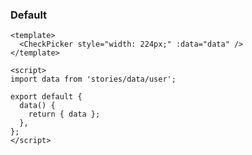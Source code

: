 ### Default

<!--start-code-->

```vue
<template>
  <CheckPicker style="width: 224px;" :data="data" />
</template>

<script>
import data from 'stories/data/user';

export default {
  data() {
    return { data };
  },
};
</script>
```

<!--end-code-->
